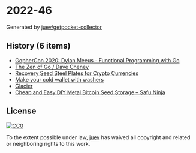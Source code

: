 # 2022-46

Generated by [juev/getpocket-collector](https://github.com/juev/getpocket-collector)

## History (6 items)

- [GopherCon 2020: Dylan Meeus - Functional Programming with Go](https://youtube.com/watch?v=wqs8n5Uk5OM)
- [The Zen of Go / Dave Cheney](https://youtube.com/watch?v=yd_rtwYaXps)
- [Recovery Seed Steel Plates for Crypto Currencies](http://bulletproofbitcoin.com)
- [Make your cold wallet with washers](https://blockmit.com/english/guides/diy/make-cold-wallet-washers)
- [Glacier](https://glacierprotocol.org)
- [Cheap and Easy DIY Metal Bitcoin Seed Storage – Safu Ninja](https://safu.ninja)

## License

[![CC0](https://mirrors.creativecommons.org/presskit/buttons/88x31/svg/cc-zero.svg)](https://creativecommons.org/publicdomain/zero/1.0/)

To the extent possible under law, [juev](https://github.com/juev) has waived all copyright and related or neighboring rights to this work.
